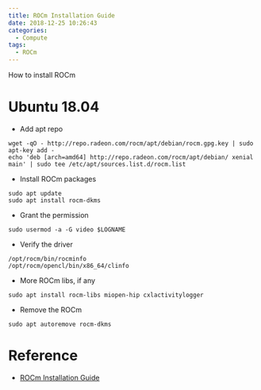```yaml
---
title: ROCm Installation Guide
date: 2018-12-25 10:26:43
categories:
  - Compute
tags:
  - ROCm
---
```


How to install ROCm

<!--more-->

# Ubuntu 18.04

* Add apt repo
```
wget -qO - http://repo.radeon.com/rocm/apt/debian/rocm.gpg.key | sudo apt-key add -
echo 'deb [arch=amd64] http://repo.radeon.com/rocm/apt/debian/ xenial main' | sudo tee /etc/apt/sources.list.d/rocm.list
```
* Install ROCm packages
```
sudo apt update
sudo apt install rocm-dkms
```
* Grant the permission
```
sudo usermod -a -G video $LOGNAME
```
* Verify the driver
```
/opt/rocm/bin/rocminfo
/opt/rocm/opencl/bin/x86_64/clinfo
```
* More ROCm libs, if any
```
sudo apt install rocm-libs miopen-hip cxlactivitylogger
```
* Remove the ROCm
```
sudo apt autoremove rocm-dkms
```

# Reference

* [ROCm Installation Guide](https://rocm-documentation.readthedocs.io/en/latest/Installation_Guide/Installation-Guide.html#installing-from-amd-rocm-repositories)
